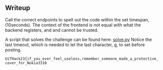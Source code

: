 ## Writeup

Call the correct endpoints to spell out the code within the set timespan,(10seconds). The context of the frontend is not equal with what the backend registers, and and cannot be trusted. 

A script that solves the challenge can be found here: [solve.py](solve.py)
Notice the last timeout, which is needed to let the last character, g, to set before posting.


`UiTHack23{if_you_ever_feel_useless,remember_someone_made_a_protective_cover_for_Nokia3310`
